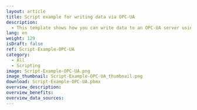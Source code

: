 ```yaml
---
layout: article
title: Script example for writing data via OPC-UA
description: 
  - This template shows how you can write data to an OPC-UA server using a script.
lang: en
weight: 129
isDraft: false
ref: Script-Example-OPC-UA
category:
  - All
  - Scripting
image: Script-Example-OPC-UA.png
image_thumbnail: Script-Example-OPC-UA_thumbnail.png
download: Script-Example-OPC-UA.pbmx
overview_description:
overview_benefits:
overview_data_sources:
---
```

